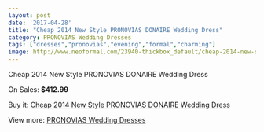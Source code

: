 ```yaml
---
layout: post
date: '2017-04-28'
title: "Cheap 2014 New Style PRONOVIAS DONAIRE Wedding Dress"
category: PRONOVIAS Wedding Dresses
tags: ["dresses","pronovias","evening","formal","charming"]
image: http://www.neoformal.com/23940-thickbox_default/cheap-2014-new-style-pronovias-donaire-wedding-dress.jpg
---
```

Cheap 2014 New Style PRONOVIAS DONAIRE Wedding Dress

On Sales: **$412.99**
<a href="https://www.neoformal.com/en/pronovias-wedding-dresses-2014/8085-cheap-2014-new-style-pronovias-donaire-wedding-dress.html"><amp-img layout="responsive" width="600" height="600" src="//www.neoformal.com/23940-thickbox_default/cheap-2014-new-style-pronovias-donaire-wedding-dress.jpg" alt="Cheap 2014 New Style PRONOVIAS DONAIRE Wedding Dress 0" /></a>
<a href="https://www.neoformal.com/en/pronovias-wedding-dresses-2014/8085-cheap-2014-new-style-pronovias-donaire-wedding-dress.html"><amp-img layout="responsive" width="600" height="600" src="//www.neoformal.com/23941-thickbox_default/cheap-2014-new-style-pronovias-donaire-wedding-dress.jpg" alt="Cheap 2014 New Style PRONOVIAS DONAIRE Wedding Dress 1" /></a>

Buy it: [Cheap 2014 New Style PRONOVIAS DONAIRE Wedding Dress](https://www.neoformal.com/en/pronovias-wedding-dresses-2014/8085-cheap-2014-new-style-pronovias-donaire-wedding-dress.html "Cheap 2014 New Style PRONOVIAS DONAIRE Wedding Dress")

View more: [PRONOVIAS Wedding Dresses](https://www.neoformal.com/en/129-pronovias-wedding-dresses-2014 "PRONOVIAS Wedding Dresses")